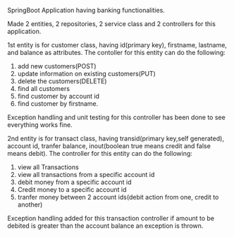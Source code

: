 SpringBoot Application having banking functionalities.

Made 2 entities, 2 repositories, 2 service class and 2 controllers for this application.

1st entity is for customer class, having id(primary key), firstname, lastname, and balance as attributes. The contoller for this entity can do the following:
1) add new customers(POST)
2) update information on existing customers(PUT)
3) delete the customers(DELETE)
4) find all customers
5) find customer by account id 
6) find customer by firstname.

Exception handling and unit testing for this controller has been done to see everything works fine.

2nd entity is for transact class, having transid(primary key,self generated), account id, tranfer balance, inout(boolean true means credit and false means debit). The controller for this entity can do the following:
1) view all Transactions
2) view all transactions from a specific account id
3) debit money from a specific account id
4) Credit money to a specific account id
5) tranfer money between 2 account ids(debit action from one, credit to another)

Exception handling added for this transaction controller if amount to be debited is greater than the account balance an exception is thrown.

